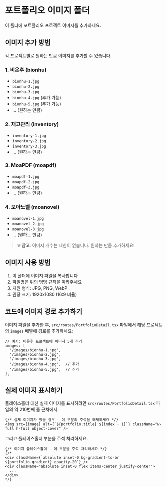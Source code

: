 # 포트폴리오 이미지 폴더

이 폴더에 포트폴리오 프로젝트 이미지를 추가하세요.

## 이미지 추가 방법

각 프로젝트별로 원하는 만큼 이미지를 추가할 수 있습니다.

### 1. 비온후 (bionhu)
- `bionhu-1.jpg`
- `bionhu-2.jpg`
- `bionhu-3.jpg`
- `bionhu-4.jpg` (추가 가능)
- `bionhu-5.jpg` (추가 가능)
- ... (원하는 만큼)

### 2. 재고관리 (inventory)
- `inventory-1.jpg`
- `inventory-2.jpg`
- `inventory-3.jpg`
- ... (원하는 만큼)

### 3. MoaPDF (moapdf)
- `moapdf-1.jpg`
- `moapdf-2.jpg`
- `moapdf-3.jpg`
- ... (원하는 만큼)

### 4. 모아노벨 (moanovel)
- `moanovel-1.jpg`
- `moanovel-2.jpg`
- `moanovel-3.jpg`
- ... (원하는 만큼)

> **💡 참고**: 이미지 개수는 제한이 없습니다. 원하는 만큼 추가하세요!

## 이미지 사용 방법

1. 이 폴더에 이미지 파일을 복사합니다
2. 파일명은 위의 명명 규칙을 따라주세요
3. 지원 형식: JPG, PNG, WebP
4. 권장 크기: 1920x1080 (16:9 비율)

## 코드에 이미지 경로 추가하기

이미지 파일을 추가한 후, `src/routes/PortfolioDetail.tsx` 파일에서 해당 프로젝트의 `images` 배열에 경로를 추가하세요:

```tsx
// 예시: 비온후 프로젝트에 이미지 5개 추가
images: [
  '/images/bionhu-1.jpg',
  '/images/bionhu-2.jpg',
  '/images/bionhu-3.jpg',
  '/images/bionhu-4.jpg',  // 추가
  '/images/bionhu-5.jpg',  // 추가
],
```

## 실제 이미지 표시하기

플레이스홀더 대신 실제 이미지를 표시하려면 `src/routes/PortfolioDetail.tsx` 파일의 약 210번째 줄 근처에서:

```tsx
{/* 실제 이미지가 있을 경우 - 이 부분의 주석을 해제하세요 */}
<img src={image} alt={`${portfolio.title} ${index + 1}`} className="w-full h-full object-cover" />
```

그리고 플레이스홀더 부분을 주석 처리하세요:

```tsx
{/* 이미지 플레이스홀더 - 이 부분을 주석 처리하세요 */}
{/* 
<div className={`absolute inset-0 bg-gradient-to-br ${portfolio.gradient} opacity-20`} />
<div className="absolute inset-0 flex items-center justify-center">
  ...
</div>
*/}
```

